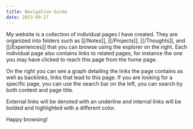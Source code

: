 ```yaml
---
title: Navigation Guide
date: 2023-09-17
---
```

My website is a collection of individual pages I have created. They are organized into folders such as [[/Notes]], [[/Projects]], [[/Thoughts]], and [[/Experiences]] that you can browse using the explorer on the right. Each individual page also contains links to related pages, for instance the one you may have clicked to reach this page from the home page. 

On the right you can see a graph detailing the links the page contains as well as backlinks, links that lead to this page. If you are looking for a specific page, you can use the search bar on the left, you can search by both content and page title.

External links will be denoted with an underline and internal links will be bolded and highlighted with a different color.

Happy browsing!